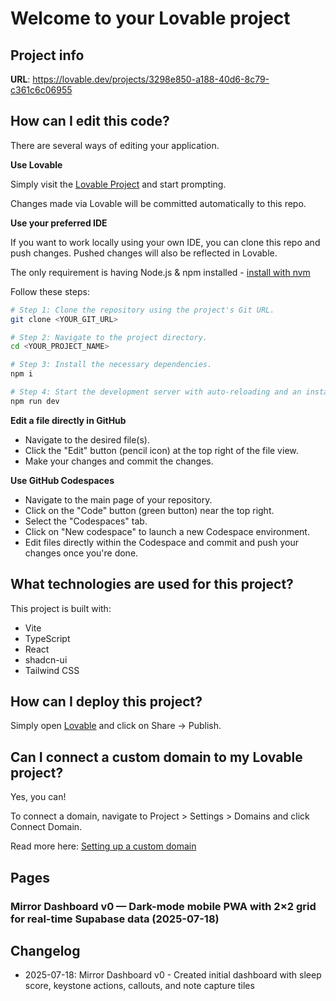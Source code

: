 # Welcome to your Lovable project

## Project info

**URL**: https://lovable.dev/projects/3298e850-a188-40d6-8c79-c361c6c06955

## How can I edit this code?

There are several ways of editing your application.

**Use Lovable**

Simply visit the [Lovable Project](https://lovable.dev/projects/3298e850-a188-40d6-8c79-c361c6c06955) and start prompting.

Changes made via Lovable will be committed automatically to this repo.

**Use your preferred IDE**

If you want to work locally using your own IDE, you can clone this repo and push changes. Pushed changes will also be reflected in Lovable.

The only requirement is having Node.js & npm installed - [install with nvm](https://github.com/nvm-sh/nvm#installing-and-updating)

Follow these steps:

```sh
# Step 1: Clone the repository using the project's Git URL.
git clone <YOUR_GIT_URL>

# Step 2: Navigate to the project directory.
cd <YOUR_PROJECT_NAME>

# Step 3: Install the necessary dependencies.
npm i

# Step 4: Start the development server with auto-reloading and an instant preview.
npm run dev
```

**Edit a file directly in GitHub**

- Navigate to the desired file(s).
- Click the "Edit" button (pencil icon) at the top right of the file view.
- Make your changes and commit the changes.

**Use GitHub Codespaces**

- Navigate to the main page of your repository.
- Click on the "Code" button (green button) near the top right.
- Select the "Codespaces" tab.
- Click on "New codespace" to launch a new Codespace environment.
- Edit files directly within the Codespace and commit and push your changes once you're done.

## What technologies are used for this project?

This project is built with:

- Vite
- TypeScript
- React
- shadcn-ui
- Tailwind CSS

## How can I deploy this project?

Simply open [Lovable](https://lovable.dev/projects/3298e850-a188-40d6-8c79-c361c6c06955) and click on Share -> Publish.

## Can I connect a custom domain to my Lovable project?

Yes, you can!

To connect a domain, navigate to Project > Settings > Domains and click Connect Domain.

Read more here: [Setting up a custom domain](https://docs.lovable.dev/tips-tricks/custom-domain#step-by-step-guide)

## Pages

### Mirror Dashboard v0 — Dark-mode mobile PWA with 2×2 grid for real-time Supabase data (2025-07-18)

## Changelog

- 2025-07-18: Mirror Dashboard v0 - Created initial dashboard with sleep score, keystone actions, callouts, and note capture tiles
